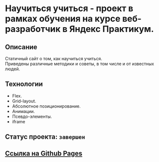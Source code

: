 # Научиться учиться - проект в рамках обучения на курсе веб-разработчик в Яндекс Практикум.

## Описание
Статичный сайт о том, как научиться учиться.  
Приведены различные методики и советы, в том числе и от известных людей.  

## Технологии
- Flex.
- Grid-layout.
- Абсолютное позиционирование.
- Анимации.
- Псевдо-элементы.
- iframe

## Статус проекта: `завершен`

## [Ссылка на Github Pages](https://jackyapa6eu.github.io/how-to-learn/)
